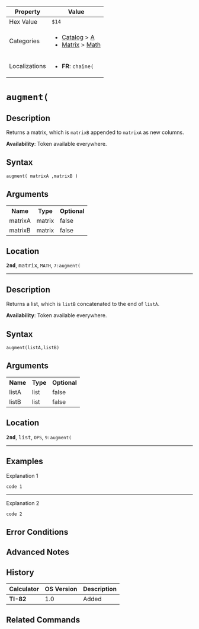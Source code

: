 | Property      | Value |
|---------------|-------|
| Hex Value     | `$14`|
| Categories    | <ul><li>[Catalog](<../categories/Catalog.md>) > [A](<../categories/Catalog.md#A>)</li><li>[Matrix](<../categories/Matrix.md>) > [Math](<../categories/Matrix.md#Math>)</li></ul> |
| Localizations | <ul><li><b>FR</b>: `chaîne(`</li></ul> |

# `augment(`

## Description
Returns a matrix, which is `matrixB` appended to `matrixA` as new columns.


<b>Availability</b>: Token available everywhere.

## Syntax
`augment( matrixA ,matrixB )`

## Arguments
<table>
<tr><th>Name</th><th>Type</th><th>Optional</th></tr>

<tr><td>matrixA</td><td>matrix</td><td>false</td></tr>

<tr><td>matrixB</td><td>matrix</td><td>false</td></tr>

</table>

## Location
<tt><kbd><b>2nd</b></kbd></tt>, <kbd>matrix</kbd>, `MATH`, `7:augment(`
<hr>

## Description
Returns a list, which is `listB` concatenated to the end of `listA`.


<b>Availability</b>: Token available everywhere.

## Syntax
`augment(listA,listB)`

## Arguments
<table>
<tr><th>Name</th><th>Type</th><th>Optional</th></tr>

<tr><td>listA</td><td>list</td><td>false</td></tr>

<tr><td>listB</td><td>list</td><td>false</td></tr>

</table>

## Location
<tt><kbd><b>2nd</b></kbd></tt>, <kbd>list</kbd>, `OPS`, `9:augment(`
<hr>

## Examples

Explanation 1
```ti-basic
code 1
```
---
Explanation 2
```ti-basic
code 2
```

## Error Conditions


## Advanced Notes


## History
| Calculator | OS Version | Description |
|------------|------------|-------------|
| <b>TI-82</b> | 1.0 | Added |

## Related Commands

